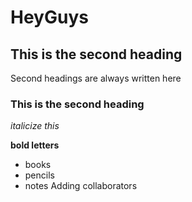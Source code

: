 # HeyGuys
## This is the  second heading
Second headings are always written here
### This is the second heading

*italicize this*

**bold letters**

* books
* pencils
* notes
Adding collaborators
